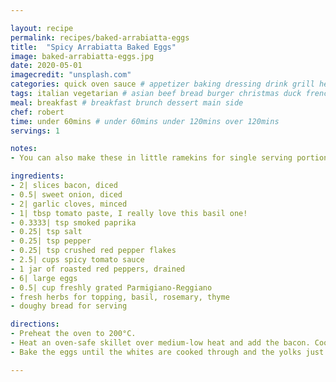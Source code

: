 ```yaml
---

layout: recipe
permalink: recipes/baked-arrabiatta-eggs 
title:  "Spicy Arrabiatta Baked Eggs"
image: baked-arrabiatta-eggs.jpg 
date: 2020-05-01
imagecredit: "unsplash.com" 
categories: quick oven sauce # appetizer baking dressing drink grill healthyish marinade oven pickling quick raw salad sandwich sauce snack soup
tags: italian vegetarian # asian beef bread burger christmas duck french fruit indian italian mexican nuts pasta pork poultry rice seafood thanksgiving vegetarian
meal: breakfast # breakfast brunch dessert main side
chef: robert 
time: under 60mins # under 60mins under 120mins over 120mins
servings: 1 

notes:
- You can also make these in little ramekins for single serving portions.

ingredients:
- 2| slices bacon, diced
- 0.5| sweet onion, diced
- 2| garlic cloves, minced
- 1| tbsp tomato paste, I really love this basil one!
- 0.3333| tsp smoked paprika
- 0.25| tsp salt
- 0.25| tsp pepper
- 0.25| tsp crushed red pepper flakes
- 2.5| cups spicy tomato sauce
- 1 jar of roasted red peppers, drained
- 6| large eggs
- 0.5| cup freshly grated Parmigiano-Reggiano
- fresh herbs for topping, basil, rosemary, thyme
- doughy bread for serving

directions:
- Preheat the oven to 200°C.
- Heat an oven-safe skillet over medium-low heat and add the bacon. Cook for 4 to 5 minutes. Once some of the fat as rendered, stir in the onion and cook until it softens, about 5 to 6 minutes, and the bacon is crispy. Stir in the garlic and cook for 1 minute. Stir in the tomato paste, paprika, salt, pepper and pepper flakes. Cook for another minute. Pour in the tomato sauce and stir. Bring the sauce to a simmer and turn off the heat. Stir in the roasted red peppers. Gently crack each egg into the sauce, creating a little well with a spoon.
- Bake the eggs until the whites are cooked through and the yolks just set (or to your desired doneness), about 15 or 20 minutes. Top with a bunch of fresh herbs and the grated parm. Scoop the eggs into a bowl with the sauce and serve immediately with crusty bread.

--- 
```

